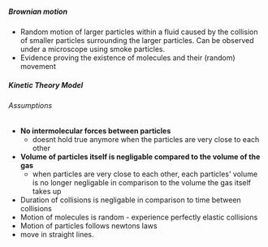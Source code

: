 
##### Brownian motion
- Random motion of larger particles within a fluid caused by the collision of smaller particles surrounding the larger particles. Can be observed under a microscope using smoke particles.
- Evidence proving the existence of molecules and their (random) movement 


##### Kinetic Theory Model

###### Assumptions
- **No intermolecular forces between particles**
	- doesnt hold true anymore when the particles are very close to each other
- **Volume of particles itself is negligable compared to the volume of the gas**
	- when particles are very close to each other, each particles' volume is no longer negligable in comparison to the volume the gas itself takes up
- Duration of collisions is negligable in comparison to time between collisions
- Motion of molecules is random - experience perfectly elastic collisions
- Motion of particles follows newtons laws
- move in straight lines.